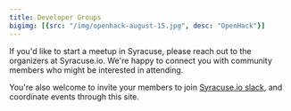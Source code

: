 ```yaml
---
title: Developer Groups
bigimg: [{src: "/img/openhack-august-15.jpg", desc: "OpenHack"}]
---
```


If you'd like to start a meetup in Syracuse, please reach out to the organizers at Syracuse.io. We're
happy to connect you with community members who might be interested in attending.

You're also welcome to invite your members to join [Syracuse.io slack](/community), and coordinate events through this site.
